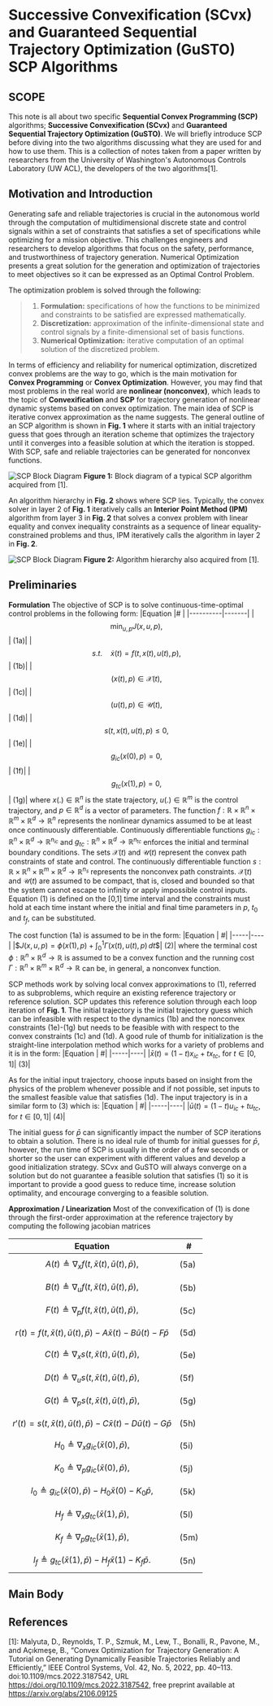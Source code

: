 # Successive Convexification (SCvx) and Guaranteed Sequential Trajectory Optimization (GuSTO) SCP Algorithms

## SCOPE
This note is all about two specific **Sequential Convex Programming (SCP)** algorithms; **Successive Convexification (SCvx)** and **Guaranteed Sequential Trajectory Optimization (GuSTO)**. We will briefly introduce SCP before diving into the two algorithms discussing what 
they are used for and how to use them. This is a collection of notes taken from a paper written by researchers from the University of 
Washington's Autonomous Controls Laboratory (UW ACL), the developers of the two algorithms[1].

## Motivation and Introduction
Generating safe and reliable trajectories is crucial in the autonomous world through the computation of multidimensional discrete state and control signals within a set of constraints that satisfies a set of specifications while optimizing for a mission objective. This challenges engineers and researchers to develop algorithms that focus on the safety, performance, and trustworthiness of trajectory generation. Numerical Optimization presents a great solution for the generation and optimization of trajectories to meet objectives so it can be expressed as an Optimal Control Problem.

The optimization problem is solved through the following:
> 1. **Formulation:** specifications of how the functions to be minimized and constraints to be satisfied are expressed mathematically.
> 2. **Discretization:** approximation of the infinite-dimensional state and control signals by a finite-dimensional set of basis functions.
> 3. **Numerical Optimization:** iterative computation of an optimal solution of the discretized problem.

In terms of efficiency and reliability for numerical optimization, discretized convex problems are the way to go, which is the main motivation for **Convex Programming** or **Convex Optimization**. However, you may find that most problems in the real world are **nonlinear (nonconvex)**, which leads to the topic of **Convexification** and **SCP** for trajectory generation of nonlinear dynamic systems based on convex optimization. The main idea of SCP is iterative convex approximation as the name suggests. The general outline of an SCP algorithm is shown in **Fig. 1** where it starts with an initial trajectory guess that goes through an iteration scheme that optimizes the trajectory until it converges into a feasible solution at which the iteration is stopped. With SCP, safe and reliable trajectories can be generated for nonconvex functions.

![SCP Block Diagram](figs/SCP_diagram.png)
**Figure 1:** Block diagram of a typical SCP algorithm acquired from [1].

An algorithm hierarchy in **Fig. 2** shows where SCP lies. Typically, the convex solver in layer 2 of **Fig. 1** iteratively calls an **Interior Point Method (IPM)** algorithm from layer 3 in **Fig. 2** that solves a convex problem with linear equality and convex inequality constraints as a sequence of linear equality-constrained problems and thus, IPM iteratively calls the algorithm in layer 2 in **Fig. 2**.

![SCP Block Diagram](figs/SCP_hierarchy.png)
**Figure 2:** Algorithm hierarchy also acquired from [1].

## Preliminaries
**Formulation**
The objective of SCP is to solve continuous-time-optimal control problems in the following form:
|Equation  |#      |
|----------|-------|
|$$\min_{u, p} J(x, u, p),$$| (1a)|
|$$s.t. \quad \dot{x}(t) = f(t, x(t), u(t), p),$$| (1b)|
|$$(x(t), p) \in \mathcal{X}(t),$$| (1c)|
|$$(u(t), p) \in \mathcal{U}(t),$$| (1d)|
|$$s(t, x(t), u(t), p) \leq 0,$$| (1e)|
|$$g_{ic}(x(0), p) = 0,$$| (1f)|
|$$g_{tc}(x(1), p) = 0,$$| (1g)|
where $x(.) \in \mathbb{R}^{n}$ is the state trajectory, $u(.) \in \mathbb{R}^{m}$ is the control trajectory, and $p \in  \mathbb{R}^{d}$ is a vector of parameters. The function $f:\mathbb{R} \times \mathbb{R}^{n} \times \mathbb{R}^{m} \times \mathbb{R}^{d} \rightarrow \mathbb{R}^{n}$ represents the nonlinear dynamics assumed to be at least once continuously differentiable. Continuously differentiable functions $g_{ic}: \mathbb{R}^{n} \times \mathbb{R}^{d} \rightarrow \mathbb{R}^{n_{ic}}$ and $g_{tc}: \mathbb{R}^{n} \times \mathbb{R}^{d} \rightarrow \mathbb{R}^{n_{tc}}$ enforces the initial and terminal boundary conditions. The sets $\mathcal{X}(t)$ and $\mathcal{U}(t)$ represent the convex path constraints of state and control. The continuously differentiable function $s:\mathbb{R} \times \mathbb{R}^{n} \times \mathbb{R}^{m} \times \mathbb{R}^{d} \rightarrow \mathbb{R}^{n_{s}}$ represents the nonconvex path constraints. $\mathcal{X}(t)$ and $\mathcal{U}(t)$ are assumed to be compact, that is, closed and bounded so that the system cannot escape to infinity or apply impossible control inputs. Equation (1) is defined on the [0,1] time interval and the constraints must hold at each time instant where the initial and final time parameters in $p$, $t_{0}$ and $t_{f}$, can be substituted. 

The cost function (1a) is assumed to be in the form:
|Equation | #|
|-----|----|
|$$J(x, u, p) = \phi(x(1), p) + \int_{0}^{1} \Gamma(x(t), u(t), p) \, dt\$$| (2)|
where the terminal cost $\phi: \mathbb{R}^{n} \times \mathbb{R}^{d} \rightarrow \mathbb{R}$ is assumed to be a convex function and the running cost $\Gamma: \mathbb{R}^{n} \times \mathbb{R}^{m} \times \mathbb{R}^{d} \rightarrow \mathbb{R}$ can be, in general, a nonconvex function.

SCP methods work by solving local convex approximations to (1), referred to as subproblems, which require an existing reference trajectory or reference solution. SCP updates this reference solution through each loop iteration of **Fig. 1**. The initial trajectory is the initial trajectory guess which can be infeasible with respect to the dynamics (1b) and the nonconvex constraints (1e)-(1g) but needs to be feasible with with respect to the convex constraints (1c) and (1d). A good rule of thumb for initialization is the straight-line interpolation method which works for a variety of problems and it is in the form:
|Equation | #|
|-----|----|
|$\bar{x}(t) = (1-t) x_{ic} + t x_{tc},$ for $t \in [0,1]$| (3)|

As for the initial input trajectory, choose inputs based on insight from the physics of the problem whenever possible and if not possible, set inputs to the smallest feasible value that satisfies (1d). The input trajectory is in a similar form to (3) which is:
|Equation | #|
|-----|----|
|$\bar{u}(t) = (1-t) u_{ic} + t u_{tc},$ for $t \in [0,1]$| (4)|

The initial guess for $\bar{p}$ can significantly impact the number of SCP iterations to obtain a solution. There is no ideal rule of thumb for initial guesses for $\bar{p}$, however, the run time of SCP is usually in the order of a few seconds or shorter so the user can experiment with different values and develop a good initialization strategy. SCvx and GuSTO will always converge on a solution but do not guarantee a feasible solution that satisfies (1) so it is important to provide a good guess to reduce time, increase solution optimality, and encourage converging to a feasible solution.

**Approximation / Linearization**
Most of the convexification of (1) is done through the first-order approximation at the reference trajectory by computing the following jacobian matrices

|Equation | #|
|-----|----|
|$$A(t) \triangleq \nabla_{x}f(t, \bar{x}(t), \bar{u}(t), \bar{p}),$$| (5a)|
|$$B(t) \triangleq \nabla_{u}f(t, \bar{x}(t), \bar{u}(t), \bar{p}),$$| (5b)|
|$$F(t) \triangleq \nabla_{p}f(t, \bar{x}(t), \bar{u}(t), \bar{p}),$$| (5c)|
|$$r(t) = f(t, \bar{x}(t), \bar{u}(t), \bar{p}) - A\bar{x}(t) -B\bar{u}(t) - F\bar{p}$$| (5d)|
|$$C(t) \triangleq \nabla_{x}s(t, \bar{x}(t), \bar{u}(t), \bar{p}),$$| (5e)|
|$$D(t) \triangleq \nabla_{u}s(t, \bar{x}(t), \bar{u}(t), \bar{p}),$$| (5f)|
|$$G(t) \triangleq \nabla_{p}s(t, \bar{x}(t), \bar{u}(t), \bar{p}),$$| (5g)|
|$$r'(t) = s(t, \bar{x}(t), \bar{u}(t), \bar{p}) - C\bar{x}(t) -D\bar{u}(t) - G\bar{p}$$| (5h)|
|$$H_{0} \triangleq \nabla_{x}g_{ic}(\bar{x}(0), \bar{p}),$$| (5i)|
|$$K_{0} \triangleq \nabla_{p}g_{ic}(\bar{x}(0), \bar{p}),$$| (5j)|
|$$l_{0} \triangleq g_{ic}(\bar{x}(0), \bar{p}) - H_{0}\bar{x}(0) - K_{0}\bar{p},$$| (5k)|
|$$H_{f} \triangleq \nabla_{x}g_{tc}(\bar{x}(1), \bar{p}),$$| (5l)|
|$$K_{f} \triangleq \nabla_{p}g_{tc}(\bar{x}(1), \bar{p}),$$| (5m)|
|$$l_{f} \triangleq g_{tc}(\bar{x}(1), \bar{p}) - H_{f}\bar{x}(1) - K_{f}\bar{p}.$$| (5n)|


## Main Body


  
## References
[1]: Malyuta, D., Reynolds, T. P., Szmuk, M., Lew, T., Bonalli, R., Pavone, M., and Açıkmeşe, B., “Convex Optimization for Trajectory
Generation: A Tutorial on Generating Dynamically Feasible Trajectories Reliably and Efficiently,” IEEE Control Systems,
Vol. 42, No. 5, 2022, pp. 40–113. doi:10.1109/mcs.2022.3187542, URL https://doi.org/10.1109/mcs.2022.3187542,
free preprint available at https://arxiv.org/abs/2106.09125
